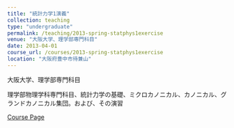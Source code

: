 ```yaml
---
title: "統計力学1演義"
collection: teaching
type: "undergraduate"
permalink: /teaching/2013-spring-statphys1exercise
venue: "大阪大学、理学部専門科目"
date: 2013-04-01
course_url: /courses/2013-spring-statphys1exercise
location: "大阪府豊中市待兼山"
---
```


大阪大学、理学部専門科目

理学部物理学科専門科目、統計力学の基礎、ミクロカノニカル、カノニカル、グランドカノニカル集団。および、その演習


<a href='https://stsykw.github.io/courses/2013-spring-statphys1exercise'>Course Page</a>
